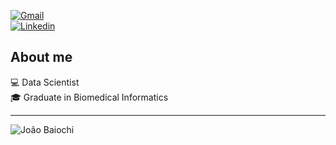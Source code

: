 [![Gmail](https://img.shields.io/badge/Mail-jao.baiochi@gmail.com-blue?logo=google-gmail&logoColor=white)](mailto:jao.baiochi@gmail.com)  
[![Linkedin](https://img.shields.io/badge/LinkedIn-João%20Baiochi-blue?logo=Linkedin&logoColor=white&link=https://www.linkedin.com/in/joaobaiochi/)](https://www.linkedin.com/in/joaobaiochi/)


## About me  

💻 Data Scientist  
🎓 Graduate in Biomedical Informatics 

---  

![João Baiochi](https://github-readme-stats.vercel.app/api?username=baiochi&show_icons=true&theme=dark&count_private=true)

<!-- <details>
  <summary> Main Languages</summary>

  ![Top Langs](https://github-readme-stats.vercel.app/api/top-langs/?username=baiochi&layout=compact&theme=dark)

</details> -->
<!--
**baiochi/baiochi** is a ✨ _special_ ✨ repository because its `README.md` (this file) appears on your GitHub profile.

Here are some ideas to get you started:

- 🔭 I’m currently working on ...
- 🌱 I’m currently learning ...
- 👯 I’m looking to collaborate on ...
- 🤔 I’m looking for help with ...
- 💬 Ask me about ...
- 📫 How to reach me: ...
- 😄 Pronouns: ...
- ⚡ Fun fact: ...
-->
